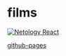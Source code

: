 # films 
[![Netology React](https://github.com/O-R-C/films-ts/actions/workflows/web.yml/badge.svg)](https://github.com/O-R-C/films-ts/actions/workflows/web.yml)

[github-pages](https://o-r-c.github.io/films-ts/)
